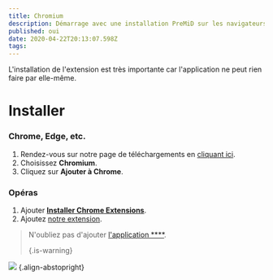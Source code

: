 ```yaml
---
title: Chromium
description: Démarrage avec une installation PreMiD sur les navigateurs basés sur Chromeium
published: oui
date: 2020-04-22T20:13:07.598Z
tags:
---
```


L'installation de l'extension est très importante car l'application ne peut rien faire par elle-même.

# Installer
### Chrome, Edge, etc.
1. Rendez-vous sur notre page de téléchargements en [cliquant ici](https://premid.app/downloads).
2. Choisissez **Chromium**.
3. Cliquez sur **Ajouter à Chrome**.

### Opéras
1. Ajouter **[Installer Chrome Extensions](https://addons.opera.com/en/extensions/details/install-chrome-extensions/)**.
2. Ajoutez [notre extension](https://premid.app/downloads).

> N'oubliez pas d'ajouter [l'application ****](/install). 
> 
> {.is-warning}

![](https://img.icons8.com/color/2x/chrome.png) {.align-abstopright}